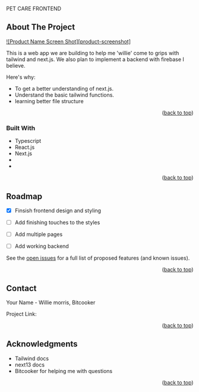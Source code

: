 
<a name="readme-top">PET CARE FRONTEND</a>




<!-- ABOUT THE PROJECT -->
## About The Project

[![Product Name Screen Shot][product-screenshot]](https://example.com)

This is a web app we are building to help me 'willie' come to grips with tailwind and next.js. We also plan to implement a backend with firebase I believe.

Here's why:
* To get a better understanding of next.js.
* Understand the basic tailwind functions.
* learning better file structure

<p align="right">(<a href="#readme-top">back to top</a>)</p>



### Built With


* Typescript
* React.js
* Next.js
* 
*  

<p align="right">(<a href="#readme-top">back to top</a>)</p>


<!-- ROADMAP -->
## Roadmap

- [x] Finsish frontend design and styling
- [ ] Add finishing touches to the styles
- [ ] Add multiple pages
- [ ] Add working backend


See the [open issues](https://github.com/othneildrew/Best-README-Template/issues) for a full list of proposed features (and known issues).

<p align="right">(<a href="#readme-top">back to top</a>)</p>


<!-- CONTACT -->
## Contact

Your Name - Willie morris, Bitcooker

Project Link:

<p align="right">(<a href="#readme-top">back to top</a>)</p>



<!-- ACKNOWLEDGMENTS -->
## Acknowledgments

* Tailwind docs
* next13 docs
* Bitcooker for helping me with questions

<p align="right">(<a href="#readme-top">back to top</a>)</p>

